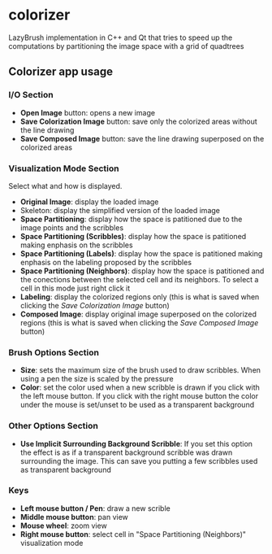 # colorizer

LazyBrush implementation in C++ and Qt that tries to speed up the computations by partitioning the image space with a grid of quadtrees

## Colorizer app usage

### I/O Section
* **Open Image** button: opens a new image
* **Save Colorization Image** button: save only the colorized areas without the line drawing
* **Save Composed Image** button: save the line drawing superposed on the colorized areas

### Visualization Mode Section
Select what and how is displayed.
* **Original Image**: display the loaded image
* Skeleton: display the simplified version of the loaded image
* **Space Partitioning**: display how the space is patitioned due to the image points and the scribbles
* **Space Partitioning (Scribbles)**: display how the space is patitioned making enphasis on the scribbles
* **Space Partitioning (Labels)**: display how the space is patitioned making enphasis on the labeling proposed by the scribbles
* **Space Partitioning (Neighbors)**: display how the space is patitioned and the conections between the selected cell and its neighbors. To select a cell in this mode just right click it
* **Labeling**: display the colorized regions only (this is what is saved when clicking the *Save Colorization Image* button)
* **Composed Image**: display original image superposed on the colorized regions (this is what is saved when clicking the *Save Composed Image* button)

### Brush Options Section
* **Size**: sets the maximum size of the brush used to draw scribbles. When using a pen the size is scaled by the pressure
* **Color**: set the color used when a new scribble is drawn if you click with the left mouse button. If you click with the right mouse button the color under the mouse is set/unset to be used as a transparent background

### Other Options Section
* **Use Implicit Surrounding Background Scribble**: If you set this option the effect is as if a transparent background scribble was drawn surrounding the image. This can save you putting a few scribbles used as transparent background

### Keys

* **Left mouse button / Pen**: draw a new scrible
* **Middle mouse button**: pan view
* **Mouse wheel**: zoom view
* **Right mouse button**: select cell in "Space Partitioning (Neighbors)" visualization mode
